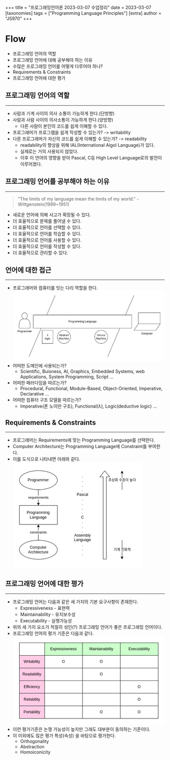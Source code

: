 +++
title = "프로그래밍언어론 2023-03-07 수업정리"
date = 2023-03-07
[taxonomies]
tags = ["Programming Language Principles"]
[extra]
author = "JS970"
+++
# Flow
- 프로그래밍 언어의 역할
- 프로그래밍 언어에 대해 공부해야 하는 이유
- 수많은 프로그래밍 언어를 어떻게 다루어야 하나?
- Requirements & Constraints
- 프로그래밍 언어에 대한 평가

## 프로그래밍 언어의 역할
---
- 사람과 기계 사이의 의사 소통이 가능하게 한다.(단방향)
- 사람과 사람 사이의 의사소통이 가능하게 한다.(양방향)
	- 다른 사람이 본인의 코드를 쉽게 이해할 수 있다.
- 프로그래머가 프로그램을 쉽게 작성할 수 있는가? -> writability
- 다른 프로그래머가 자신의 코드를 쉽게 이해할 수 있는가? -> readability
	- readability의 향상을 위해 IAL(International Algol Language)가 있다.
	- 실제로는 거의 사용되지 않았다.
	- 이후 이 언어의 영향을 받아 Pascal, C등 High Level Language로의 발전이 이루어졌다.

## 프로그래밍 언어를 공부해야 하는 이유
---
> "The limits of my language mean the limits of my world." - Wittgenstein(1989~1951) 
- 새로운 언어에 의해 사고가 확장될 수 있다.
- 더 효율적으로 문제를 풀어낼 수 있다.
- 더 효율적으로 언어를 선택할 수 있다.
- 더 효율적으로 언어를 학습할 수 있다.
- 더 효율적으로 언어를 사용할 수 있다.
- 더 효율적으로 언어를 작성할 수 있다.
- 더 효율적으로 관리할 수 있다.

## 언어에 대한 접근
---
- 프로그래머와 컴퓨터를 잇는 다리 역할을 한다.
![bridging the gap](/image/PL/bridging_the_gap.png)
- 어떠한 도메인에 사용되는가?
	- Scientific, Buisness, AI, Graphics, Embedded Systems, web Applications, System Programming, Script ...
- 어떠한 패러다임을 따르는가?
	- Procedural, Functional, Module-Based, Object-Oriented, Imperative, Declarative ...
- 어떠한 컴퓨터 구조 모델을 따르는가?
	- Imperative(폰 노이만 구조), Functional($\lambda$), Logic(deductive logic) ...

## Requirements & Constraints
---
- 프로그래머는 Requirements에 맞는 Programming Language를 선택한다.
- Computer Architecture는 Programming Language에 Constraint를 부여한다.
- 이를 도식으로 나타내면 아래와 같다.
![Requirements and Constrains](/image/PL/requirements&constraints.png)

## 프로그래밍 언어에 대한 평가
---
- 프로그래밍 언어는 다음과 같은 세 가지의 기본 요구사항이 존재한다.
	- Expressiveness - 표현력
	- Maintainability - 유지보수성
	- Executability - 실행가능성
- 위의 세 가지 요소가 적절히 섞인(?) 프로그래밍 언어가 좋은 프로그래밍 언어이다.
- 프로그래밍 언어의 평가 기준은 다음과 같다.
 ![Language Evaluation Criteria](/image/PL/language_evaluation_criteria.png)
- 이런 평가기준은 논쟁 가능성이 높지만 그래도 대부분이 동의하는 기준이다.
- 이 이외에도 많은 평가 특성(속성) 을 바탕으로 평가한다.
	- Orthogonality
	- Abstraction
	- Homoiconicity